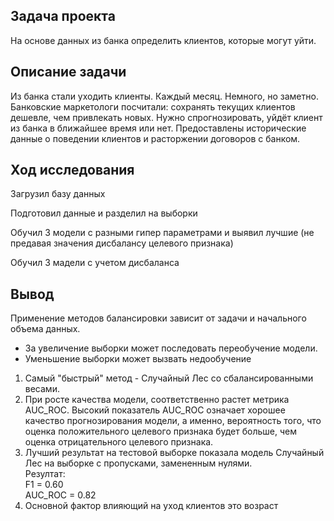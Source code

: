 ## Задача проекта

На основе данных из банка определить клиентов, которые могут уйти.

## Описание задачи

Из банка стали уходить клиенты. Каждый месяц. Немного, но заметно. Банковские маркетологи посчитали: сохранять текущих клиентов дешевле, чем 
привлекать новых.
Нужно спрогнозировать, уйдёт клиент из банка в ближайшее время или нет. Предоставлены исторические данные о поведении клиентов и расторжении 
договоров с банком.

## Ход исследования
Загрузил базу данных

Подготовил данные и разделил на выборки

Обучил 3 модели с разными гипер параметрами и выявил лучшие (не предавая значения дисбалансу целевого признака)

Обучил 3 мадели с учетом дисбаланса


## Вывод

Применение методов балансировки зависит от задачи и начального объема данных.

- За увеличение выборки может последовать переобучение модели.
- Уменьшение выборки может вызвать недообучение

1. Самый "быстрый" метод - Случайный Лес со сбалансированными весами.  
2. При росте качества модели, соответственно растет метрика AUC_ROC. Высокий показатель AUC_ROC означает хорошее качество  прогнозирования модели, 
а именно, вероятность того, что оценка положительного целевого признака будет больше, чем оценка отрицательного целевого признака.
43. Лучший результат на тестовой выборке показала модель Случайный Лес на выборке с пропусками, замененным нулями.  
Резултат:  
F1 = 0.60  
AUC_ROC = 0.82 
4. Основной фактор влияющий на уход клиентов это возраст
